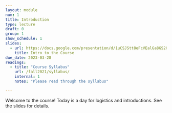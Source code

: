 ```yaml
---
layout: module
num: 1
title: Introduction
type: lecture
draft: 0
group: 1
show_schedule: 1
slides:
  - url: https://docs.google.com/presentation/d/1uCSJStt8eFcVEalGa8GS2GbPS2PDGhmYu5D-RmS9ufE/edit?usp=sharing
    title: Intro to the Course
due_date: 2023-03-28
readings:
  - title: "Course Syllabus"
    url: /fall2021/syllabus/
    internal: 1
    notes: "Please read through the syllabus"

---
```


Welcome to the course! Today is a day for logistics and introductions. See the slides for details.
